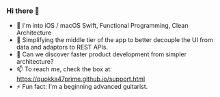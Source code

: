### Hi there 👋

<!--
**Quokka47Prime/Quokka47Prime** is a ✨ _special_ ✨ repository because its `README.md` (this file) appears on your GitHub profile.
-->


- 🔭 I'm into iOS / macOS Swift, Functional Programming, Clean Architecture
- 🌱 Simplifying the middle tier of the app to better decouple the UI from data and adaptors to REST APIs. 
- 💬 Can we discover faster product development from simpler architecture?
- 📫 To reach me, check the box at: https://quokka47prime.github.io/support.html
- ⚡ Fun fact: I'm a beginning advanced guitarist.

